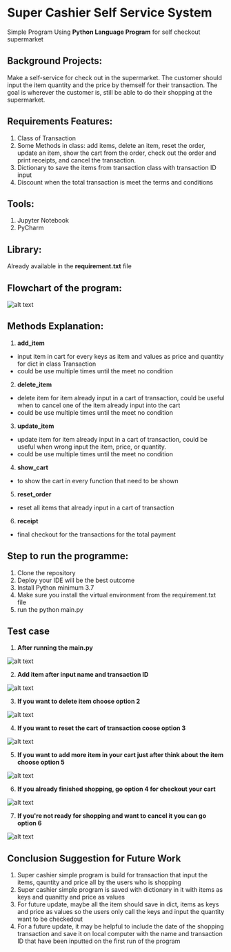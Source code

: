 # Super Cashier Self Service System
Simple Program Using **Python Language Program** for self checkout supermarket

## Background Projects:
Make a self-service for check out in the supermarket. The customer should input the item quantity and the price by themself for their transaction. The goal is wherever the customer is,  still be able to do their shopping at the supermarket. 

## Requirements Features:
1. Class of Transaction 
2. Some Methods in class: add items, delete an item, reset the order, update an item, show the cart from the order, check out the order and print receipts, and cancel the transaction.
3. Dictionary to save the items from transaction class with transaction ID input
4. Discount when the total transaction is meet the terms and conditions

## Tools:
1. Jupyter Notebook 
2. PyCharm

## Library:
Already available in the **requirement.txt** file


## Flowchart of the program:
![alt text](https://github.com/hasnanmr/project_self-cashier/blob/main/pictures/1.png "Flowchart")


## Methods Explanation:
1. **add_item**
* input item in cart for every keys as item and values as price and quantity for dict in class Transaction
* could be use multiple times until the meet no condition
2. **delete_item**
* delete item for item already input in a cart of transaction, could be useful when to cancel one of the item already input into the cart 
* could be use multiple times until the meet no condition
3. **update_item**
* update item for item already input in a cart of transaction, could be useful when wrong input the item, price, or quantity.
* could be use multiple times until the meet no condition
4. **show_cart**
* to show the cart in every function that need to be shown
5. **reset_order**
* reset all items that already input in a cart of transaction
6. **receipt**
* final checkout for the transactions for the total payment
 

## Step to run the programme:
1. Clone the repository
2. Deploy your IDE will be the best outcome
3. Install Python minimum 3.7
4. Make sure you install the virtual environment from the requirement.txt file
5. run the python main.py

## Test case
1. **After running the main.py**

![alt text](https://github.com/hasnanmr/project_self-cashier/blob/main/pictures/1A_.png "Welcome Program")

2. **Add item after input name and transaction ID**

![alt text](https://github.com/hasnanmr/project_self-cashier/blob/main/pictures/2.png "Add Item into the cart")

3. **If you want to delete item choose option 2**

![alt text](https://github.com/hasnanmr/project_self-cashier/blob/main/pictures/3.png "delete item from the cart")

4. **If you want to reset the cart of transaction coose option 3**

![alt text](https://github.com/hasnanmr/project_self-cashier/blob/main/pictures/4.png "reset all item in cart")

5. **If you want to add more item in your cart just after think about the item choose option 5**

![alt text](https://github.com/hasnanmr/project_self-cashier/blob/main/pictures/5.png "add more item in cart")

6. **If you already finished shopping, go option 4 for checkout your cart**

![alt text](https://github.com/hasnanmr/project_self-cashier/blob/main/pictures/6.png "checkout print receipt")

7. **If you're not ready for shopping and want to cancel it you can go option 6**

![alt text](https://github.com/hasnanmr/project_self-cashier/blob/main/pictures/7.png "Flowchart")


## Conclusion Suggestion for Future Work
1. Super cashier simple program is build for transaction that input the items, qauntity and price all by the users who is shopping
2. Super cashier simple program is saved with dictionary in it with items as keys and quanitty and price as values
3. For future update, maybe all the item should save in dict, items as keys and price as values so the users only call the keys and input the quantity want to be checkedout
4. For a future update, it may be helpful to include the date of the shopping transaction and save it on local computer with the name and transaction ID that have been inputted on the first run of the program
